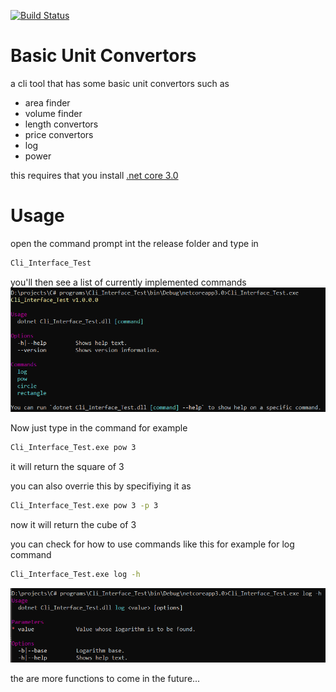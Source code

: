 [![Build Status](https://travis-ci.org/ghalib5000/Basic_Unit_Convertors.svg?branch=master)](https://travis-ci.org/ghalib5000/Basic_Unit_Convertors)

# Basic Unit Convertors

a cli tool that has some basic unit convertors such as
- area finder
- volume finder
- length convertors
- price convertors
- log
- power

this requires that you install [.net core 3.0](https://dotnet.microsoft.com/download/dotnet-core/3.0)

# Usage
open the command prompt int the release folder and type in
```cmd
Cli_Interface_Test
```
you'll then see a list of currently implemented commands
![starting image](./Assets/start.png)

Now just type in the command for example
```cmd
Cli_Interface_Test.exe pow 3
```
it will return the square of 3

you can also overrie this by specifiying it as
```cmd
Cli_Interface_Test.exe pow 3 -p 3
```
now it will return the cube of 3

you can check for how to use commands like this
for example for log command
```cmd
Cli_Interface_Test.exe log -h
```
![log](./Assets/log.png)

the are more functions to come in the future...